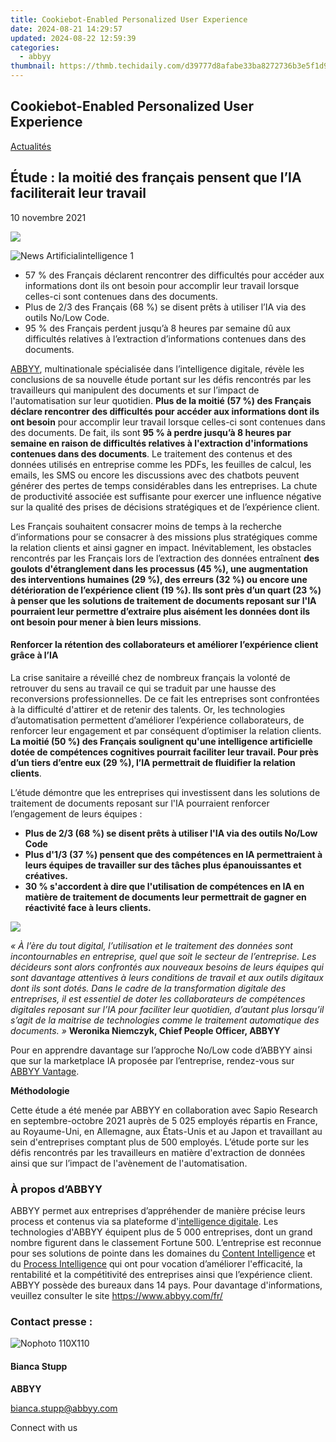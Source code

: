 ```yaml
---
title: Cookiebot-Enabled Personalized User Experience
date: 2024-08-21 14:29:57
updated: 2024-08-22 12:59:39
categories:
  - abbyy
thumbnail: https://thmb.techidaily.com/d39777d8afabe33ba8272736b3e5f1d9b99069cea60f39849b6b81213c209317.jpg
---
```


## Cookiebot-Enabled Personalized User Experience

[Actualités](https://tools.techidaily.com/abbyy/products/)

## Étude : la moitié des français pensent que l’IA faciliterait leur travail

10 novembre 2021

![](https://content.abbyy.com/-/media/project/abbyy/abbyy/branchtemplates/shutterstock_1272462163_1296-x-729.jpg?h=729&iar=0&w=1296)

![News Artificialintelligence 1](https://static5.abbyy.com/abbyycommedia/33482/news-artificialintelligence-1.jpg) 

* 57 % des Français déclarent rencontrer des difficultés pour accéder aux informations dont ils ont besoin pour accomplir leur travail lorsque celles-ci sont contenues dans des documents.
* Plus de 2/3 des Français (68 %) se disent prêts à utiliser l’IA via des outils No/Low Code.
* 95 % des Français perdent jusqu’à 8 heures par semaine dû aux difficultés relatives à l’extraction d’informations contenues dans des documents.

[ABBYY](https://tools.techidaily.com/abbyy/products/), multinationale spécialisée dans l’intelligence digitale, révèle les conclusions de sa nouvelle étude portant sur les défis rencontrés par les travailleurs qui manipulent des documents et sur l’impact de l'automatisation sur leur quotidien. **Plus de la moitié (57 %) des Français déclare rencontrer des difficultés pour accéder aux informations dont ils ont besoin** pour accomplir leur travail lorsque celles-ci sont contenues dans des documents. De fait, ils sont **95 % à perdre jusqu’à 8 heures par semaine en raison de difficultés relatives à l'extraction d'informations contenues dans des documents**. Le traitement des contenus et des données utilisés en entreprise comme les PDFs, les feuilles de calcul, les emails, les SMS ou encore les discussions avec des chatbots peuvent générer des pertes de temps considérables dans les entreprises. La chute de productivité associée est suffisante pour exercer une influence négative sur la qualité des prises de décisions stratégiques et de l’expérience client.

Les Français souhaitent consacrer moins de temps à la recherche d’informations pour se consacrer à des missions plus stratégiques comme la relation clients et ainsi gagner en impact. Inévitablement, les obstacles rencontrés par les Français lors de l’extraction des données entraînent **des goulots d'étranglement dans les processus (45 %), une augmentation des interventions humaines (29 %), des erreurs (32 %) ou encore une détérioration de l’expérience client (19 %). Ils sont près d’un quart (23 %) à penser que les solutions de traitement de documents reposant sur l'IA pourraient leur permettre d’extraire plus aisément les données dont ils ont besoin pour mener à bien leurs missions**.

#### Renforcer la rétention des collaborateurs et améliorer l’expérience client grâce à l’IA

La crise sanitaire a réveillé chez de nombreux français la volonté de retrouver du sens au travail ce qui se traduit par une hausse des reconversions professionnelles. De ce fait les entreprises sont confrontées à la difficulté d'attirer et de retenir des talents. Or, les technologies d’automatisation permettent d’améliorer l’expérience collaborateurs, de renforcer leur engagement et par conséquent d’optimiser la relation clients. **La moitié (50 %) des Français soulignent qu'une intelligence artificielle dotée de compétences cognitives pourrait faciliter leur travail. Pour près d’un tiers d’entre eux (29 %), l’IA permettrait de fluidifier la relation clients**.

L’étude démontre que les entreprises qui investissent dans les solutions de traitement de documents reposant sur l'IA pourraient renforcer l’engagement de leurs équipes :

* **Plus de 2/3 (68 %) se disent prêts à utiliser l'IA via des outils No/Low Code**
* **Plus d'1/3 (37 %) pensent que des compétences en IA permettraient à leurs équipes de travailler sur des tâches plus épanouissantes et créatives.**
* **30 % s'accordent à dire que l'utilisation de compétences en IA en matière de traitement de documents leur permettrait de gagner en réactivité face à leurs clients.**

![](https://static1.abbyy.com/abbyycommedia/34735/infographics-fr.jpg?width=1199&height=629)

_« À l’ère du tout digital, l’utilisation et le traitement des données sont incontournables en entreprise, quel que soit le secteur de l’entreprise. Les décideurs sont alors confrontés aux nouveaux besoins de leurs équipes qui sont davantage attentives à leurs conditions de travail et aux outils digitaux dont ils sont dotés. Dans le cadre de la transformation digitale des entreprises, il est essentiel de doter les collaborateurs de compétences digitales reposant sur l’IA pour faciliter leur quotidien, d’autant plus lorsqu’il s’agit de la maitrise de technologies comme le traitement automatique des documents. »_ **Weronika Niemczyk, Chief People Officer, ABBYY**

Pour en apprendre davantage sur l’approche No/Low code d’ABBYY ainsi que sur la marketplace IA proposée par l’entreprise, rendez-vous sur [ABBYY Vantage](https://tools.techidaily.com/abbyy/products/).

**Méthodologie**

Cette étude a été menée par ABBYY en collaboration avec Sapio Research en septembre-octobre 2021 auprès de 5 025 employés répartis en France, au Royaume-Uni, en Allemagne, aux États-Unis et au Japon et travaillant au sein d'entreprises comptant plus de 500 employés. L’étude porte sur les défis rencontrés par les travailleurs en matière d'extraction de données ainsi que sur l’impact de l'avènement de l'automatisation.

### À propos d’ABBYY

ABBYY permet aux entreprises d’appréhender de manière précise leurs process et contenus via sa plateforme d'[intelligence digitale](https://tools.techidaily.com/abbyy/products/). Les technologies d'ABBYY équipent plus de 5 000 entreprises, dont un grand nombre figurent dans le classement Fortune 500\. L’entreprise est reconnue pour ses solutions de pointe dans les domaines du [Content Intelligence](https://tools.techidaily.com/abbyy/products/) et du [Process Intelligence](https://tools.techidaily.com/abbyy/products/) qui ont pour vocation d’améliorer l'efficacité, la rentabilité et la compétitivité des entreprises ainsi que l’expérience client. ABBYY possède des bureaux dans 14 pays. Pour davantage d'informations, veuillez consulter le site <https://www.abbyy.com/fr/>

### Contact presse :

![Nophoto 110X110](https://static4.abbyy.com/abbyycommedia/34370/nophoto-110x110.png)

#### Bianca Stupp

**ABBYY**

[bianca.stupp@abbyy.com](https://tools.techidaily.com/abbyy/products/)

Connect with us

<ins class="adsbygoogle"
     style="display:block"
     data-ad-format="autorelaxed"
     data-ad-client="ca-pub-7571918770474297"
     data-ad-slot="1223367746"></ins>



<ins class="adsbygoogle"
     style="display:block"
     data-ad-client="ca-pub-7571918770474297"
     data-ad-slot="8358498916"
     data-ad-format="auto"
     data-full-width-responsive="true"></ins>
